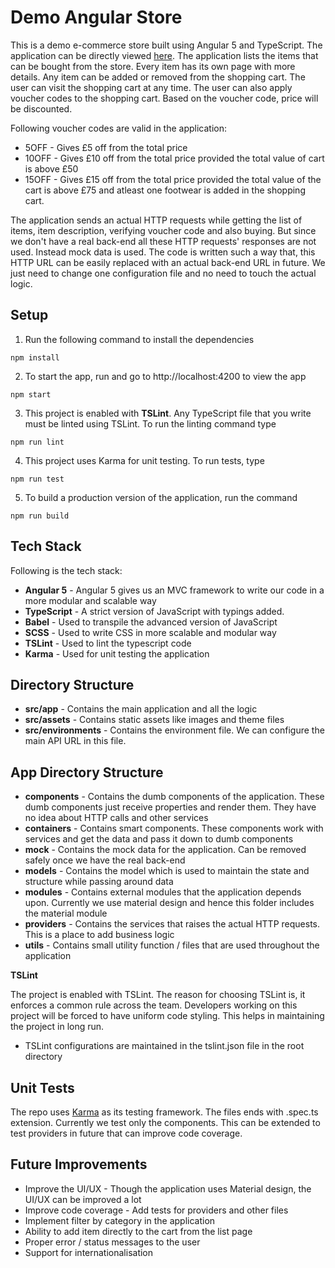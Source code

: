 Demo Angular Store
===================
This is a demo e-commerce store built using Angular 5 and TypeScript. The application can be directly viewed [here](https://subramaniashiva.github.io/angular-ecommerce-demo/dist/items). The application lists the items that can be bought from the store. Every item has its own page with more details. Any item can be added or removed from the shopping cart. The user can visit the shopping cart at any time. The user can also apply voucher codes to the shopping cart. Based on the voucher code, price will be discounted.

Following voucher codes are valid in the application:

 - 5OFF - Gives £5 off from the total price
 - 10OFF - Gives £10 off from the total price provided the total value of cart is above £50
 - 15OFF - Gives £15 off from the total price provided the total value of the cart is above £75 and atleast one footwear is added in the shopping cart.

The application sends an actual HTTP requests while getting the list of items, item description, verifying voucher code and also buying. But since we don't have a real back-end all these HTTP requests' responses are not used. Instead mock data is used. The code is written such a way that, this HTTP URL can be easily replaced with an actual back-end URL in future. We just need to change one configuration file and no need to touch the actual logic.

Setup
-----

1)  Run the following command to install the dependencies

  `npm install`

2) To start the app, run and go to http://localhost:4200 to view the app

  `npm start`

3) This project is enabled with **TSLint**. Any TypeScript file that you write must be linted using TSLint. To run the linting command type

  `npm run lint`

4) This project uses Karma for unit testing. To run tests, type

  `npm run test`

5) To build a production version of the application, run the command

  `npm run build`


Tech Stack
----------
Following is the tech stack:

 - **Angular 5** - Angular 5 gives us an MVC framework to write our code in a more modular and scalable way
 - **TypeScript** - A strict version of JavaScript with typings added.
 - **Babel** - Used to transpile the advanced version of JavaScript
 - **SCSS** - Used to write CSS in more scalable and modular way
 - **TSLint** - Used to lint the typescript code
 - **Karma** - Used for unit testing the application

Directory Structure
-------------------
 - **src/app** - Contains the main application and all the logic
 - **src/assets** - Contains static assets like images and theme files
 - **src/environments** - Contains the environment file. We can configure the main API URL in this file.

App Directory Structure
-------------------
 - **components** - Contains the dumb components of the application. These dumb components just receive properties and render them. They have no idea about HTTP calls and other services
 - **containers** - Contains smart components. These components work with services and get the data and pass it down to dumb components
 - **mock** - Contains the mock data for the application. Can be removed safely once we have the real back-end
 - **models** - Contains the model which is used to maintain the state and structure while passing around data
 - **modules** - Contains external modules that the application depends upon. Currently we use material design and hence this folder includes the material module
 -  **providers** - Contains the services that raises the actual HTTP requests. This is a place to add business logic
 - **utils** - Contains small utility function / files that are used throughout the application
 
**TSLint**

The project is enabled with TSLint. The reason for choosing TSLint is, it enforces a common rule across the team. Developers working on this project will be forced to have uniform code styling. This helps in maintaining the project in long run.

 - TSLint configurations are maintained in the tslint.json file in the root directory

Unit Tests
----------
The repo uses [Karma](https://karma-runner.github.io/2.0/index.html) as its testing framework. The files ends with .spec.ts extension. Currently we test only the components. This can be extended to test providers in future that can improve code coverage.

Future Improvements
----------

 - Improve the UI/UX - Though the application uses Material design, the UI/UX can be improved a lot
 - Improve code coverage - Add tests for providers and other files
 - Implement filter by category in the application
 - Ability to add item directly to the cart from the list page
 - Proper error / status messages to the user
 - Support for internationalisation 
